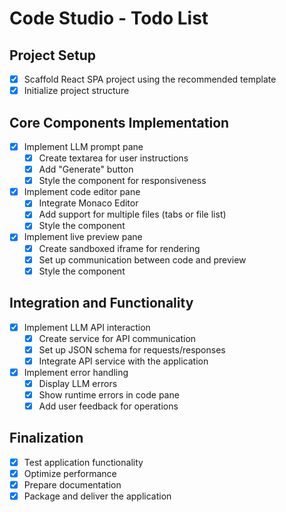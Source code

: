 # Code Studio - Todo List

## Project Setup
- [x] Scaffold React SPA project using the recommended template
- [x] Initialize project structure

## Core Components Implementation
- [x] Implement LLM prompt pane
  - [x] Create textarea for user instructions
  - [x] Add "Generate" button
  - [x] Style the component for responsiveness
- [x] Implement code editor pane
  - [x] Integrate Monaco Editor
  - [x] Add support for multiple files (tabs or file list)
  - [x] Style the component
- [x] Implement live preview pane
  - [x] Create sandboxed iframe for rendering
  - [x] Set up communication between code and preview
  - [x] Style the component

## Integration and Functionality
- [x] Implement LLM API interaction
  - [x] Create service for API communication
  - [x] Set up JSON schema for requests/responses
  - [x] Integrate API service with the application
- [x] Implement error handling
  - [x] Display LLM errors
  - [x] Show runtime errors in code pane
  - [x] Add user feedback for operations

## Finalization
- [x] Test application functionality
- [x] Optimize performance
- [x] Prepare documentation
- [x] Package and deliver the application
